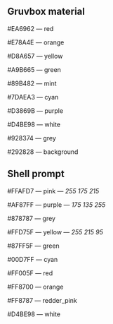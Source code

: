 ## Gruvbox material

#EA6962 — red

#E78A4E — orange

#D8A657 — yellow

#A9B665 — green

#89B482 — mint

#7DAEA3 — cyan

#D3869B — purple

#D4BE98 — white

#928374 — grey

#292828 — background

## Shell prompt

#FFAFD7 — pink — *255 175 215*

#AF87FF — purple ­— *175 135 255*

#878787 — grey

#FFD75F — yellow — *255 215 95*

#87FF5F — green

#00D7FF — cyan

#FF005F — red

#FF8700 — orange

#FF8787 — redder_pink

#D4BE98 — white